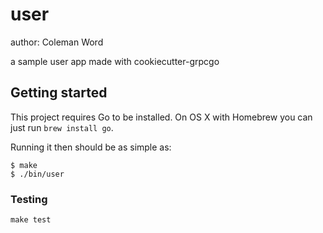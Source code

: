# user
author: Coleman Word

a sample user app made with cookiecutter-grpcgo

## Getting started

This project requires Go to be installed. On OS X with Homebrew you can just run `brew install go`.

Running it then should be as simple as:

```console
$ make
$ ./bin/user
```

### Testing

``make test``